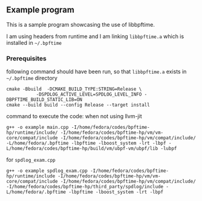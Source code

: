 ## Example program

This is a sample program showcasing the use of libbpftime.

I am using headers from runtime and I am linking `libbpftime.a` which is installed in `~/.bpftime`


### Prerequisites

following command should have been run, so that `libbpftime.a` exists in `~/.bpftime` directory

```shell
cmake -Bbuild  -DCMAKE_BUILD_TYPE:STRING=Release \
           -DSPDLOG_ACTIVE_LEVEL=SPDLOG_LEVEL_INFO -DBPFTIME_BUILD_STATIC_LIB=ON
cmake --build build --config Release --target install
```

command to execute the code:
when not using llvm-jit
```shell
g++ -o example main.cpp -I/home/fedora/codes/bpftime-hp/runtime/include/ -I/home/fedora/codes/bpftime-hp/vm/vm-core/compat/include -I/home/fedora/codes/bpftime-hp/vm/compat/include/ -L/home/fedora/.bpftime -lbpftime -lboost_system -lrt -lbpf -L/home/fedora/codes/bpftime-hp/build/vm/ubpf-vm/ubpf/lib -lubpf
```

for `spdlog_exam.cpp`
```shell
g++ -o example spdlog_exam.cpp -I/home/fedora/codes/bpftime-hp/runtime/include -I/home/fedora/codes/bpftime-hp/vm/vm-core/compat/include -I/home/fedora/codes/bpftime-hp/vm/compat/include/ -I/home/fedora/codes/bpftime-hp/third_party/spdlog/include -L/home/fedora/.bpftime -lbpftime -lboost_system -lrt -lbpf
```